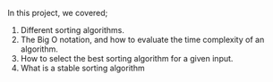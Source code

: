 In this project, we covered;
1. Different sorting algorithms.
2. The Big O notation, and how to evaluate the time complexity of an algorithm.
3. How to select the best sorting algorithm for a given input.
4. What is a stable sorting algorithm
